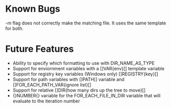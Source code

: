 # Known Bugs 
-m flag does not correctly make the matching file. It uses the same template for both. 

# Future Features
- Ability to specify which formatting to use with DIR_NAME_AS_TYPE
- Support for enviornment variables with a \[\]VAR{env}\[\] template variable
- Support for registry key variables (Windows only) \[\]REGISTRY{key}\[\]
- Support for path variables with \[\]PATH\[\] variable and \[\]FOR_EACH_PATH_VAR{ignore list}\[\]
- Support for relative \[\]DIR{how many dirs up the tree to move}\[\]
- {}NUMBER{} variable for the FOR_EACH_FILE_IN_DIR variable that will evaluate to the iteration number
